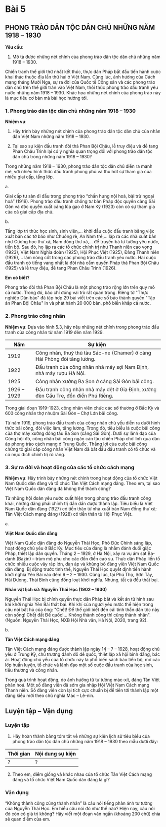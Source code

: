 # Bài 5
## PHONG TRÀO DÂN TỘC DÂN CHỦ NHỮNG NĂM 1918 – 1930

**Yêu cầu**:

1. Mô tả được những nét chính của phong trào dân tộc dân chủ những năm 1918 – 1930.

Chiến tranh thế giới thứ nhất kết thúc, thực dân Pháp bắt đầu tiến hành cuộc khai thác thuộc địa lần thứ hai ở Việt Nam. Cùng lúc, ảnh hưởng của Cách mạng tháng Mười Nga, sự ra đời của Quốc tế Cộng sản và các phong trào dân chủ trên thế giới tràn vào Việt Nam, thôi thúc phong trào đấu tranh yêu nước những năm 1918 – 1930. Khác họa những nét chính của phong trào này là mục tiêu cơ bản mà bài học hướng tới.

### 1. Phong trào dân tộc dân chủ những năm 1918 – 1930

**Nhiệm vụ**:

1. Hãy trình bày những nét chính của phong trào dân tộc dân chủ của nhân dân Việt Nam những năm 1918 – 1930.

2. Tại sao sự kiện đấu tranh đòi thả Phan Bội Châu, lễ truy điệu và để tang Phan Châu Trinh lại có ý nghĩa quan trọng đối với phong trào dân tộc dân chủ trong những năm 1918 – 1930?

Trong những năm 1918 – 1930, phong trào dân tộc dân chủ diễn ra mạnh mẽ, với nhiều hình thức đấu tranh phong phú và thu hút sự tham gia của nhiều giai cấp, tầng lớp.

a.

Giai cấp tư sản đi đầu trong phong trào “chấn hưng nội hoá, bài trừ ngoại hoá” (1919). Phong trào đấu tranh chống tư bản Pháp độc quyền cảng Sài Gòn và độc quyền xuất cảng lúa gạo ở Nam Kỳ (1923) còn có sự tham gia của cả giai cấp địa chủ.

b.

Tầng lớp trí thức học sinh, sinh viên,... khởi đầu cuộc đấu tranh bằng việc xuất bản các tờ báo như Chuông rè, An Nam trẻ,... lập ra các nhà xuất bản như Cường học thư xã, Nam đồng thư xã,... để truyền bá tư tưởng yêu nước, tiến bộ. Sau đó, họ lập ra các tổ chức chính trị như Thanh niên cao vọng (1923), Việt Nam Nghĩa đoàn (1925), Hội Phục Việt (1925), Đảng Thanh niên (1926),... làm nòng cốt trong các phong trào đấu tranh yêu nước. Hai cuộc đấu tranh có tiếng vang nhất là đòi nhà cầm quyền Pháp thả Phan Bội Châu (1925) và lễ truy điệu, để tang Phan Châu Trinh (1926).

**Em có biết?**

Phong trào đòi thả Phan Bội Châu là một phong trào rộng lớn trên quy mô cả nước. Trong đó, báo chí đóng vai trò rất quan trọng. Riêng tờ "Thực nghiệp Dân báo" đã tập hợp 29 bài viết trên các số báo thành quyền "Tập án Phan Bội Châu" in và phát hành 20 000 bản, phổ biến khắp cả nước.

### 2. Phong trào công nhân

**Nhiệm vụ**: Dựa vào hình 5.3, hãy nêu những nét chính trong phong trào đấu tranh của công nhân từ năm 1919 đến năm 1929.

| Năm | Sự kiện |
|---|---|
| 1919 | Công nhân, thuỷ thủ tàu Sác-ne (Chamer) ở cảng Hải Phòng đòi tăng lương. |
| 1922 | Đấu tranh của công nhân nhà máy sợi Nam Định, nhà máy rượu Hà Nội. |
| 1925 | Công nhân xưởng Ba Son ở cảng Sài Gòn bãi công. |
| 1926 – 1929 | Đấu tranh công nhân nhà máy dệt ở Gia Định, xưởng đèn Cầu Tre, đồn điền Phú Riềng. |

Trong giai đoạn 1919-1923, công nhân viên chức các sở thương ở Bắc Kỳ và 600 công nhân thợ nhuộm Sài Gòn – Chợ Lớn bãi công.

Từ năm 1919, phong trào đấu tranh của công nhân chủ yếu diễn ra dưới hình thức bãi công, đòi việc làm, tăng lương. Trong đó, tiêu biểu là cuộc bãi công của thợ máy xưởng đóng tàu Ba Son (cảng Sài Gòn). Dưới sự lãnh đạo của Công hội đỏ, công nhân bãi công ngăn cản tàu chiến Pháp chở lính qua dàn áp phong trào cách mạng ở Trung Quốc. Thắng lợi của cuộc bãi công chứng tỏ giai cấp công nhân Việt Nam đã bắt đầu đấu tranh có tổ chức và có mục đích chính trị rõ ràng.

### 3. Sự ra đời và hoạt động của các tổ chức cách mạng

**Nhiệm vụ**: Hãy trình bày những nét chính trong hoạt động của tổ chức Việt Nam Quốc dân đảng và tổ chức Tân Việt Cách mạng đảng. Theo em, tại sao Việt Nam Quốc dân đảng đã không thể thành công?

Từ những hội đoàn yêu nước xuất hiện trong phong trào đấu tranh công khai, những đảng phái chính trị dần dần được thành lập. Tiêu biểu là Việt Nam Quốc dân đảng (1927) có tiền thân từ nhà xuất bản Nam đồng thư xã; Tân Việt Cách mạng đảng (1928) có tiền thân từ Hội Phục Việt.

a.

**Việt Nam Quốc dân đảng**

Việt Nam Quốc dân đảng do Nguyễn Thái Học, Phó Đức Chính sáng lập, hoạt động chủ yếu ở Bắc Kỳ. Mục tiêu của đảng là nhằm đánh đuổi giặc Pháp, thiết lập dân quyền. Tháng 2 – 1929, ở Hà Nội, xảy ra vụ ám sát Ba-danh (Bazin) – trùm mộ phu cho các đồn điền cao su. Thực dân Pháp liền tổ chức nhiều cuộc vây ráp lớn, đàn áp và khủng bố đảng viên Việt Nam Quốc dân đảng. Bị động trước tình thế, Nguyễn Thái Học quyết định tiến hành khởi nghĩa Yên Bái vào đêm 9 – 2 – 1930. Cùng lúc, tại Phú Thọ, Sơn Tây, Hải Dương, Thái Bình cũng đồng loạt khởi nghĩa. Nhưng, tất cả đều thất bại.

**Nhân vật lịch sử: Nguyễn Thái Học (1902 – 1930)**

Nguyễn Thái Học bị chính quyền thực dân Pháp bắt và kết án tử hình sau khi khởi nghĩa Yên Bái thất bại. Khi khí của người yêu nước thể hiện trong câu nói bất hủ của ông: "Chết! Để thế giới biết đến cái tinh thần dân tộc này còn sống! Chết đất Đế quốc!… Không thành công thì cũng thành nhân". (Nguồn: Nguyễn Thái Học, NXB Hội Nhà văn, Hà Nội, 2020, trang 92).

b.

**Tân Việt Cách mạng đảng**

Tân Việt Cách mạng đảng được thành lập ngày 14 – 7 – 1928, hoạt động chủ yếu ở Trung Kỳ, chủ trương đánh đổ đế quốc, thiết lập xã hội bình đẳng, bác ái. Hoạt động chủ yếu của tổ chức này là phổ biến sách báo tiến bộ, mở các lớp huấn luyện, tổ chức và lãnh đạo một số cuộc đấu tranh của học sinh, tiểu thương và công nhân.

Trong quá trình hoạt động, do ảnh hưởng từ tư tưởng mác-xít, đảng Tân Việt phân hoá. Một số đảng viên đã sớm gia nhập Hội Việt Nam Cách mạng Thanh niên. Số đảng viên còn lại tích cực chuẩn bị để tiến tới thành lập một đảng kiểu mới theo chủ nghĩa Mác – Lê-nin.

## Luyện tập – Vận dụng

### Luyện tập

1.  Hãy hoàn thành bảng tóm tắt về những sự kiện lịch sử tiêu biểu của phong trào dân tộc dân chủ những năm 1918 – 1930 theo mẫu dưới đây:

| Thời gian | Nội dung sự kiện |
|---|---|
| ? | ? |

2.  Theo em, điểm giống và khác nhau của tổ chức Tân Việt Cách mạng đảng và tổ chức Việt Nam Quốc dân đảng là gì?

### Vận dụng

“Không thành công cũng thành nhân” là câu nói tiếng phản ánh tư tưởng của Nguyễn Thái Học. Em hiểu câu nói đó như thế nào? Hiện nay, câu nói đó còn có giá trị không? Hãy viết một đoạn văn ngắn (khoảng 200 chữ) chia sẻ quan điểm của em.
